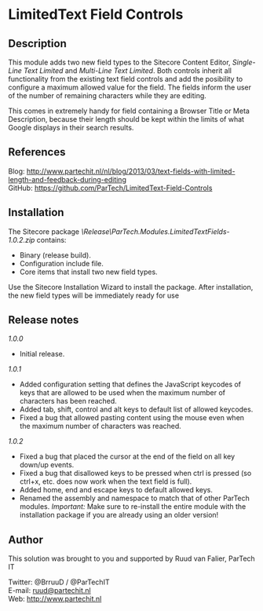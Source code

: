 LimitedText Field Controls
==========================

Description
-----------
This module adds two new field types to the Sitecore Content Editor, *Single-Line Text Limited* and *Multi-Line Text Limited*.
Both controls inherit all functionality from the existing text field controls and add the posibility to configure a maximum allowed value for the field.
The fields inform the user of the number of remaining characters while they are editing.

This comes in extremely handy for field containing a Browser Title or Meta Description, because their length should be kept within the limits of what Google displays in their search results.


References
------------
Blog: http://www.partechit.nl/nl/blog/2013/03/text-fields-with-limited-length-and-feedback-during-editing  
GitHub: https://github.com/ParTech/LimitedText-Field-Controls


Installation
------------
The Sitecore package *\Release\ParTech.Modules.LimitedTextFields-1.0.2.zip* contains:
- Binary (release build).
- Configuration include file.
- Core items that install two new field types.

Use the Sitecore Installation Wizard to install the package.
After installation, the new field types will be immediately ready for use


Release notes
-------------
*1.0.0*
- Initial release.

*1.0.1*
- Added configuration setting that defines the JavaScript keycodes of keys that are allowed to be used when the maximum number of characters has been reached.
- Added tab, shift, control and alt keys to default list of allowed keycodes.
- Fixed a bug that allowed pasting content using the mouse even when the maximum number of characters was reached.

*1.0.2*
- Fixed a bug that placed the cursor at the end of the field on all key down/up events.
- Fixed a bug that disallowed keys to be pressed when ctrl is pressed (so ctrl+x, etc. does now work when the text field is full).
- Added home, end and escape keys to default allowed keys.
- Renamed the assembly and namespace to match that of other ParTech modules.  *Important:* Make sure to re-install the entire module with the installation package if you are already using an older version!


Author
------
This solution was brought to you and supported by Ruud van Falier, ParTech IT

Twitter: @BrruuD / @ParTechIT   
E-mail: ruud@partechit.nl   
Web: http://www.partechit.nl